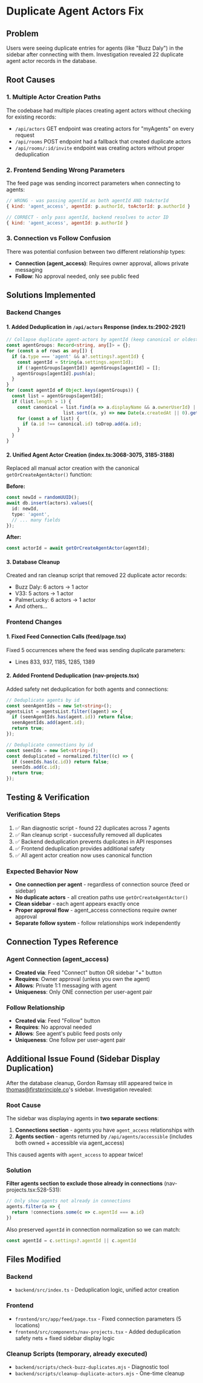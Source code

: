 # Duplicate Agent Actors Fix

## Problem
Users were seeing duplicate entries for agents (like "Buzz Daly") in the sidebar after connecting with them. Investigation revealed 22 duplicate agent actor records in the database.

## Root Causes

### 1. **Multiple Actor Creation Paths**
The codebase had multiple places creating agent actors without checking for existing records:
- `/api/actors` GET endpoint was creating actors for "myAgents" on every request
- `/api/rooms` POST endpoint had a fallback that created duplicate actors
- `/api/rooms/:id/invite` endpoint was creating actors without proper deduplication

### 2. **Frontend Sending Wrong Parameters**
The feed page was sending incorrect parameters when connecting to agents:
```javascript
// WRONG - was passing agentId as both agentId AND toActorId
{ kind: 'agent_access', agentId: p.authorId, toActorId: p.authorId }

// CORRECT - only pass agentId, backend resolves to actor ID
{ kind: 'agent_access', agentId: p.authorId }
```

### 3. **Connection vs Follow Confusion**
There was potential confusion between two different relationship types:
- **Connection (agent_access)**: Requires owner approval, allows private messaging
- **Follow**: No approval needed, only see public feed

## Solutions Implemented

### Backend Changes

#### 1. Added Deduplication in `/api/actors` Response (index.ts:2902-2921)
```typescript
// Collapse duplicate agent-actors by agentId (keep canonical or oldest)
const agentGroups: Record<string, any[]> = {};
for (const a of rows as any[]) {
  if (a.type === 'agent' && a?.settings?.agentId) {
    const agentId = String(a.settings.agentId);
    if (!agentGroups[agentId]) agentGroups[agentId] = [];
    agentGroups[agentId].push(a);
  }
}
for (const agentId of Object.keys(agentGroups)) {
  const list = agentGroups[agentId];
  if (list.length > 1) {
    const canonical = list.find(a => a.displayName && a.ownerUserId) || 
                     list.sort((x, y) => new Date(x.createdAt || 0).getTime() - new Date(y.createdAt || 0).getTime())[0];
    for (const a of list) {
      if (a.id !== canonical.id) toDrop.add(a.id);
    }
  }
}
```

#### 2. Unified Agent Actor Creation (index.ts:3068-3075, 3185-3188)
Replaced all manual actor creation with the canonical `getOrCreateAgentActor()` function:

**Before:**
```typescript
const newId = randomUUID();
await db.insert(actors).values({
  id: newId,
  type: 'agent',
  // ... many fields
});
```

**After:**
```typescript
const actorId = await getOrCreateAgentActor(agentId);
```

#### 3. Database Cleanup
Created and ran cleanup script that removed 22 duplicate actor records:
- Buzz Daly: 6 actors → 1 actor
- V33: 5 actors → 1 actor
- PalmerLucky: 6 actors → 1 actor
- And others...

### Frontend Changes

#### 1. Fixed Feed Connection Calls (feed/page.tsx)
Fixed 5 occurrences where the feed was sending duplicate parameters:
- Lines 833, 937, 1185, 1285, 1389

#### 2. Added Frontend Deduplication (nav-projects.tsx)
Added safety net deduplication for both agents and connections:
```typescript
// Deduplicate agents by id
const seenAgentIds = new Set<string>();
agentsList = agentsList.filter((agent) => {
  if (seenAgentIds.has(agent.id)) return false;
  seenAgentIds.add(agent.id);
  return true;
});

// Deduplicate connections by id
const seenIds = new Set<string>();
const deduplicated = normalized.filter((c) => {
  if (seenIds.has(c.id)) return false;
  seenIds.add(c.id);
  return true;
});
```

## Testing & Verification

### Verification Steps
1. ✅ Ran diagnostic script - found 22 duplicates across 7 agents
2. ✅ Ran cleanup script - successfully removed all duplicates
3. ✅ Backend deduplication prevents duplicates in API responses
4. ✅ Frontend deduplication provides additional safety
5. ✅ All agent actor creation now uses canonical function

### Expected Behavior Now
- **One connection per agent** - regardless of connection source (feed or sidebar)
- **No duplicate actors** - all creation paths use `getOrCreateAgentActor()`
- **Clean sidebar** - each agent appears exactly once
- **Proper approval flow** - agent_access connections require owner approval
- **Separate follow system** - follow relationships work independently

## Connection Types Reference

### Agent Connection (agent_access)
- **Created via**: Feed "Connect" button OR sidebar "+" button
- **Requires**: Owner approval (unless you own the agent)
- **Allows**: Private 1:1 messaging with agent
- **Uniqueness**: Only ONE connection per user-agent pair

### Follow Relationship
- **Created via**: Feed "Follow" button
- **Requires**: No approval needed
- **Allows**: See agent's public feed posts only
- **Uniqueness**: One follow per user-agent pair

## Additional Issue Found (Sidebar Display Duplication)

After the database cleanup, Gordon Ramsay still appeared twice in thomas@firstprinciple.co's sidebar. Investigation revealed:

### Root Cause
The sidebar was displaying agents in **two separate sections**:
1. **Connections section** - agents you have `agent_access` relationships with
2. **Agents section** - agents returned by `/api/agents/accessible` (includes both owned + accessible via agent_access)

This caused agents with `agent_access` to appear twice!

### Solution
**Filter agents section to exclude those already in connections** (nav-projects.tsx:528-531):

```typescript
// Only show agents not already in connections
agents.filter(a => {
  return !connections.some(c => c.agentId === a.id)
})
```

Also preserved `agentId` in connection normalization so we can match:
```typescript
const agentId = c.settings?.agentId || c.agentId
```

## Files Modified

### Backend
- `backend/src/index.ts` - Deduplication logic, unified actor creation

### Frontend
- `frontend/src/app/feed/page.tsx` - Fixed connection parameters (5 locations)
- `frontend/src/components/nav-projects.tsx` - Added deduplication safety nets + fixed sidebar display logic

### Cleanup Scripts (temporary, already executed)
- `backend/scripts/check-buzz-duplicates.mjs` - Diagnostic tool
- `backend/scripts/cleanup-duplicate-actors.mjs` - One-time cleanup

